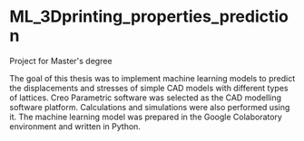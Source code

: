 # ML_3Dprinting_properties_prediction
Project for Master's degree

The goal of this thesis was to implement machine learning models to predict the 
displacements and stresses of simple CAD models with different types of lattices. Creo 
Parametric software was selected as the CAD modelling software platform. Calculations and 
simulations were also performed using it. The machine learning model was prepared in the 
Google Colaboratory environment and written in Python. 
